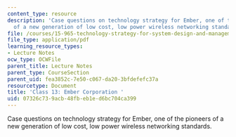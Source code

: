 ```yaml
---
content_type: resource
description: 'Case questions on technology strategy for Ember, one of the pioneers
  of a new generation of low cost, low power wireless networking standards. '
file: /courses/15-965-technology-strategy-for-system-design-and-management-spring-2009/07326c739acb48fbeb1ed6bc704ca399_MIT15_965S09_case13.pdf
file_type: application/pdf
learning_resource_types:
- Lecture Notes
ocw_type: OCWFile
parent_title: Lecture Notes
parent_type: CourseSection
parent_uid: fea3852c-7e50-c067-da20-3bfdefefc37a
resourcetype: Document
title: 'Class 13: Ember Corporation '
uid: 07326c73-9acb-48fb-eb1e-d6bc704ca399
---
```

Case questions on technology strategy for Ember, one of the pioneers of a new generation of low cost, low power wireless networking standards. 

